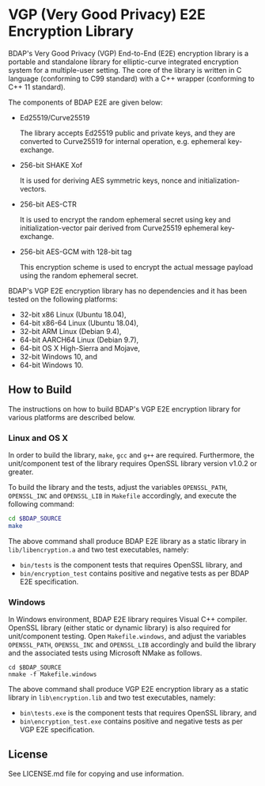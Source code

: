 # **VGP (Very Good Privacy) E2E Encryption Library**

BDAP's Very Good Privacy (VGP) End-to-End (E2E) encryption library is a portable and standalone library for elliptic-curve integrated encryption system for a multiple-user setting. The core of the library is written in C language (conforming to C99 standard) with a C++ wrapper (conforming to C++ 11 standard).

The components of BDAP E2E are given below:
* Ed25519/Curve25519

    The library accepts Ed25519 public and private keys, and they are converted to Curve25519 for internal operation, e.g. ephemeral key-exchange.

* 256-bit SHAKE Xof

    It is used for deriving AES symmetric keys, nonce and initialization-vectors.

* 256-bit AES-CTR

    It is used to encrypt the random ephemeral secret using key and initialization-vector pair derived from Curve25519 ephemeral key-exchange.

* 256-bit AES-GCM with 128-bit tag

    This encryption scheme is used to encrypt the actual message payload using the random ephemeral secret.

BDAP's VGP E2E encryption library has no dependencies and it has been tested on the following platforms:
* 32-bit x86 Linux (Ubuntu 18.04),
* 64-bit x86-64 Linux (Ubuntu 18.04),
* 32-bit ARM Linux (Debian 9.4),
* 64-bit AARCH64 Linux (Debian 9.7),
* 64-bit OS X High-Sierra and Mojave,
* 32-bit Windows 10, and
* 64-bit Windows 10.

## **How to Build**

The instructions on how to build BDAP's VGP E2E encryption library for various platforms are described below.

### **Linux and OS X**

In order to build the library, `make`, `gcc` and `g++` are required. Furthermore, the unit/component test of the library requires OpenSSL library version v1.0.2 or greater.

To build the library and the tests, adjust the variables `OPENSSL_PATH`, `OPENSSL_INC` and `OPENSSL_LIB` in `Makefile` accordingly, and execute the following command:
```bash
cd $BDAP_SOURCE
make
```
The above command shall produce BDAP E2E library as a static library in `lib/libencryption.a` and two test executables, namely:
* `bin/tests` is the component tests that requires OpenSSL library, and
* `bin/encryption_test` contains positive and negative tests as per BDAP E2E specification.

### **Windows**

In Windows environment, BDAP E2E library requires Visual C++ compiler. OpenSSL library (either static or dynamic library) is also required for unit/component testing. Open `Makefile.windows`, and adjust the variables `OPENSSL_PATH`, `OPENSSL_INC` and `OPENSSL_LIB` accordingly and build the library and the associated tests using Microsoft NMake as follows.
```
cd $BDAP_SOURCE
nmake -f Makefile.windows
```
The above command shall produce VGP E2E encryption library as a static library in `lib\encryption.lib` and two test
executables, namely:
* `bin\tests.exe` is the component tests that requires OpenSSL library, and
* `bin\encryption_test.exe` contains positive and negative tests as per VGP E2E specification.

## **License**
See LICENSE.md file for copying and use information.